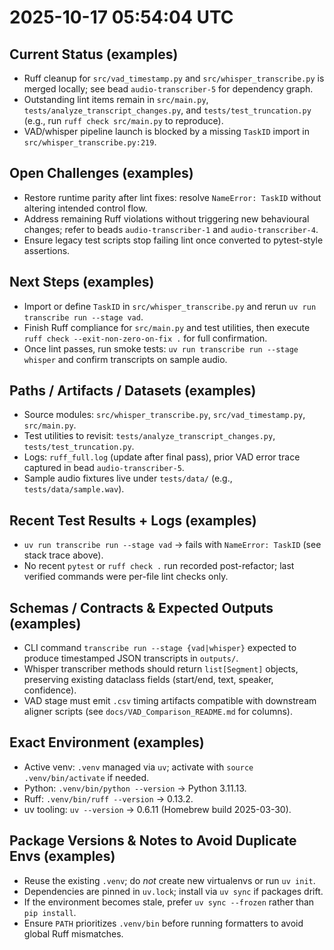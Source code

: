 # 2025-10-17 05:54:04 UTC

## Current Status (examples)
- Ruff cleanup for `src/vad_timestamp.py` and `src/whisper_transcribe.py` is merged locally; see bead `audio-transcriber-5` for dependency graph.
- Outstanding lint items remain in `src/main.py`, `tests/analyze_transcript_changes.py`, and `tests/test_truncation.py` (e.g., run `ruff check src/main.py` to reproduce).
- VAD/whisper pipeline launch is blocked by a missing `TaskID` import in `src/whisper_transcribe.py:219`.

## Open Challenges (examples)
- Restore runtime parity after lint fixes: resolve `NameError: TaskID` without altering intended control flow.
- Address remaining Ruff violations without triggering new behavioural changes; refer to beads `audio-transcriber-1` and `audio-transcriber-4`.
- Ensure legacy test scripts stop failing lint once converted to pytest-style assertions.

## Next Steps (examples)
- Import or define `TaskID` in `src/whisper_transcribe.py` and rerun `uv run transcribe run --stage vad`.
- Finish Ruff compliance for `src/main.py` and test utilities, then execute `ruff check --exit-non-zero-on-fix .` for full confirmation.
- Once lint passes, run smoke tests: `uv run transcribe run --stage whisper` and confirm transcripts on sample audio.

## Paths / Artifacts / Datasets (examples)
- Source modules: `src/whisper_transcribe.py`, `src/vad_timestamp.py`, `src/main.py`.
- Test utilities to revisit: `tests/analyze_transcript_changes.py`, `tests/test_truncation.py`.
- Logs: `ruff_full.log` (update after final pass), prior VAD error trace captured in bead `audio-transcriber-5`.
- Sample audio fixtures live under `tests/data/` (e.g., `tests/data/sample.wav`).

## Recent Test Results + Logs (examples)
- `uv run transcribe run --stage vad` → fails with `NameError: TaskID` (see stack trace above).
- No recent `pytest` or `ruff check .` run recorded post-refactor; last verified commands were per-file lint checks only.

## Schemas / Contracts & Expected Outputs (examples)
- CLI command `transcribe run --stage {vad|whisper}` expected to produce timestamped JSON transcripts in `outputs/`.
- Whisper transcriber methods should return `list[Segment]` objects, preserving existing dataclass fields (start/end, text, speaker, confidence).
- VAD stage must emit `.csv` timing artifacts compatible with downstream aligner scripts (see `docs/VAD_Comparison_README.md` for columns).

## Exact Environment (examples)
- Active venv: `.venv` managed via `uv`; activate with `source .venv/bin/activate` if needed.
- Python: `.venv/bin/python --version` → Python 3.11.13.
- Ruff: `.venv/bin/ruff --version` → 0.13.2.
- uv tooling: `uv --version` → 0.6.11 (Homebrew build 2025-03-30).

## Package Versions & Notes to Avoid Duplicate Envs (examples)
- Reuse the existing `.venv`; do _not_ create new virtualenvs or run `uv init`.
- Dependencies are pinned in `uv.lock`; install via `uv sync` if packages drift.
- If the environment becomes stale, prefer `uv sync --frozen` rather than `pip install`.
- Ensure `PATH` prioritizes `.venv/bin` before running formatters to avoid global Ruff mismatches.

